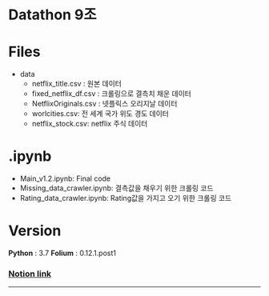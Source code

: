 # Datathon 9조

# Files 
- data
  - netflix_title.csv : 원본 데이터
  - fixed_netflix_df.csv : 크롤링으로 결측치 채운 데이터 
  - NetflixOriginals.csv : 넷플릭스 오리지날 데이터 
  - worlcities.csv: 전 세계 국가 위도 경도 데이터
  - netflix_stock.csv: netflix 주식 데이터

# .ipynb
- Main_v1.2.ipynb: Final code
- Missing_data_crawler.ipynb: 결측값을 채우기 위한 크롤링 코드
- Rating_data_crawler.ipynb: Rating값을 가지고 오기 위한 크롤링 코드

# Version
__Python__ : 3.7
__Folium__ :  0.12.1.post1

### [Notion link](https://plucky-sugar-0a5.notion.site/Datathon-9-936289990e38465b9baa064cae6b6fba)

___



